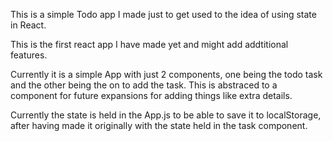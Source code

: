 This is a simple Todo app I made just to get used to the idea of using state in React. 

This is the first react app I have made yet and might add addtitional features.

Currently it is a simple App with just 2 components, one being the todo task and the other being the on to add the task. This is abstraced to a component for future expansions for adding things like extra details.

Currently the state is held in the App.js to be able to save it to localStorage, after having made it originally with the state held in the task component.

